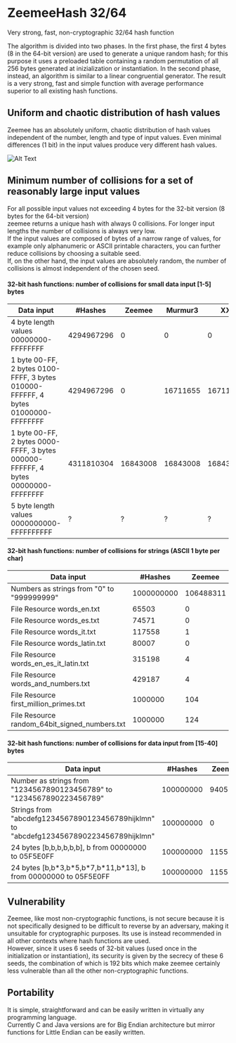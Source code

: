 # ZeemeeHash 32/64
Very strong, fast, non-cryptographic 32/64 hash function  

The algorithm is divided into two phases. In the first phase, the first 4 bytes (8 in the 64-bit version) are used to generate a unique random hash; for this purpose it uses a preloaded table containing a random permutation of all 256 bytes generated at inizialization or instantiation. In the second phase, instead, an algorithm is similar to a linear congruential generator.
The result is a very strong, fast and simple function with average performance superior to all existing hash functions.  

## Uniform and chaotic distribution of hash values
Zeemee has an absolutely uniform, chaotic distribution of hash values independent of the number, length and type of input values.
Even minimal differences (1 bit) in the input values produce very different hash values.  

![Alt Text](https://raw.githubusercontent.com/matteo65/ZeemeeHash/main/Resource/zmh_distributions.png)

## Minimum number of collisions for a set of reasonably large input values
For all possible input values not exceeding 4 bytes for the 32-bit version (8 bytes for the 64-bit version)  
zeemee returns a unique hash with always 0 collisions. For longer input lengths the number of collisions is always very low.  
If the input values are composed of bytes of a narrow range of values, for example only alphanumeric or ASCII printable characters,
you can further reduce collisions by choosing a suitable seed.  
If, on the other hand, the input values are absolutely random, the number of collisions is almost independent of the chosen seed.  

#### 32-bit hash functions: number of collisions for small data input [1-5] bytes   

Data input                                                                        |#Hashes   | Zeemee   | Murmur3 | XX  | Rabin  
----------------------------------------------------------------------------------|----------|----------|---------|-----|--------
4 byte length values 00000000-FFFFFFFF                                            |4294967296|   0      |      0  |  0  |  0    
1 byte 00-FF, 2 bytes 0100-FFFF, 3 bytes 010000-FFFFFF, 4 bytes 01000000-FFFFFFFF |4294967296|   0      |16711655 |16711713|16777216   
1 byte 00-FF, 2 bytes 0000-FFFF, 3 bytes 000000-FFFFFF, 4 bytes 00000000-FFFFFFFF |4311810304|  16843008|16843008 |16843008|16843008
5 byte length values 0000000000-FFFFFFFFFF                                        |?|        ? |      ?  |  ?  |   ?    

#### 32-bit hash functions: number of collisions for strings (ASCII 1 byte per char)

Data input                                                  |#Hashes   | Zeemee   | Murmur3|    XX    | Rabin
------------------------------------------------------------|----------|----------|--------|----------|-------
Numbers as strings from "0" to "999999999"                  |1000000000| 106488311|107822463|110287893|365950432
File Resource words_en.txt                                  | 65503    |    0     |   0     |    0    | 14
File Resource words_es.txt                                  | 74571    |    0     |        2|    0    | 38
File Resource words_it.txt                                  |117558    |    1     |    0    |     2   | 28
File Resource words_latin.txt                               | 80007    |    0     |        1|     1   | 34
File Resource words_en_es_it_latin.txt                      |315198    |    4     |        9|     9   | 271
File Resource words_and_numbers.txt                         |429187    |    4     |       20|    19   | 251
File Resource first_million_primes.txt                      |1000000   |     104  |      118|    85   |  0
File Resource random_64bit_signed_numbers.txt               |1000000   |     124  |      110|    143  | 122

#### 32-bit hash functions: number of collisions for data input from [15-40] bytes

Data input                                                                             | #Hashes  | Zeemee   | Murmur3|    XX   | Rabin
---------------------------------------------------------------------------------------|----------|----------|--------|---------|-------
Number as strings from "1234567890123456789" to "1234567890223456789"                  |100000000 | 940512   | 1155789|  808693 | 0      
Strings from "abcdefg1234567890123456789hijklmn" to "abcdefg1234567890223456789hijklmn"|100000000 |   0      | 1152600| 1037151 | 0  
24 bytes [b,b,b,b,b,b], b from 00000000 to 05F5E0FF                                    |100000000 | 1155320  |1154653 | 1411483 | 0
24 bytes [b,b\*3,b\*5,b\*7,b\*11,b\*13], b from 00000000 to 05F5E0FF                   |100000000 | 1155115  |1154542 | 1160003 | 1150862


## Vulnerability
Zeemee, like most non-cryptographic functions, is not secure because it is not specifically designed to be difficult to reverse by an adversary, making it unsuitable for cryptographic purposes. Its use is instead recommended in all other contexts where hash functions are used.  
However, since it uses 6 seeds of 32-bit values (used once in the initialization or instantiation), its security is given by the secrecy of these 6 seeds, the combination of which is 192 bits which make zeemee certainly less vulnerable than all the other non-cryptographic functions.   

## Portability
It is simple, straightforward and can be easily written in virtually any programming language.  
Currently C and Java versions are for Big Endian architecture but mirror functions for Little Endian can be easily written.    
